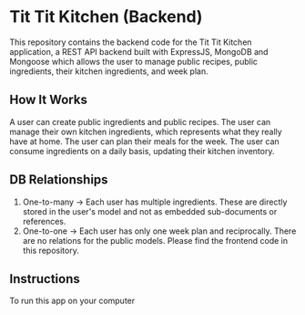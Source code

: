 # Tit Tit Kitchen (Backend)
This repository contains the backend code for the Tit Tit Kitchen application, a REST API backend built with ExpressJS, MongoDB and Mongoose which allows the user to manage public recipes, public ingredients, their kitchen ingredients, and week plan.

## How It Works
A user can create public ingredients and public recipes.
The user can manage their own kitchen ingredients, which represents what they really have at home.
The user can plan their meals for the week.
The user can consume ingredients on a daily basis, updating their kitchen inventory.

## DB Relationships
1. One-to-many → Each user has multiple ingredients. These are directly stored in the user's model and not as embedded sub-documents or references.
2. One-to-one → Each user has only one week plan and reciprocally.
There are no relations for the public models.
Please find the frontend code in this repository.

## Instructions
To run this app on your computer
